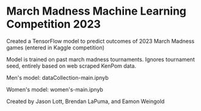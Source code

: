 # March Madness Machine Learning Competition 2023
 
Created a TensorFlow model to predict outcomes of 2023 March Madness games (entered in Kaggle competition)

Model is trained on past march madness tournaments. Ignores tournament seed, entirely based on web scraped KenPom data. 

Men's model: dataCollection-main.ipnyb

Women's model: women's-main.ipnyb

Created by Jason Lott, Brendan LaPuma, and Eamon Weingold
